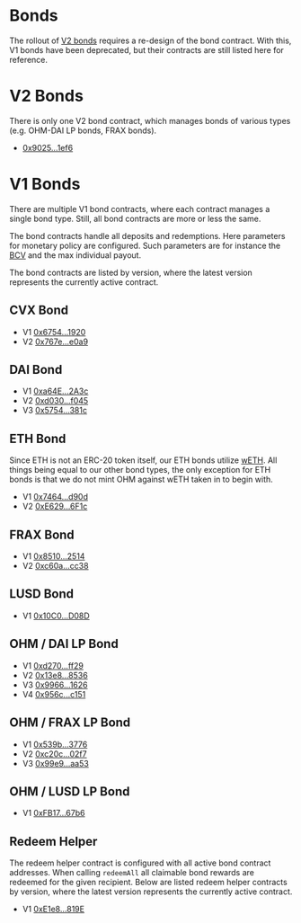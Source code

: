 # Bonds

The rollout of [V2 bonds](https://olympusdao.medium.com/introducing-v2-bonds-a17c7da298a2)
requires a re-design of the bond contract. With this, V1 bonds have been
deprecated, but their contracts are still listed here for reference.

# V2 Bonds

There is only one V2 bond contract, which manages bonds of various types (e.g.
OHM-DAI LP bonds, FRAX bonds).

* [0x9025...1ef6](https://etherscan.io/address/0x9025046c6fb25fb39e720d97a8fd881ed69a1ef6)

# V1 Bonds

There are multiple V1 bond contracts, where each contract manages a single bond
type. Still, all bond contracts are more or less the same.

The bond contracts handle all deposits and
redemptions. Here parameters for monetary policy are configured. Such parameters
are for instance the
[BCV](https://docs.olympusdao.finance/references/glossary#bcv) and the max
individual payout.

The bond contracts are listed by version, where the latest version represents
the currently active contract.

## CVX Bond

* V1 [0x6754...1920](https://etherscan.io/address/0x6754c69fe02178f54ADa19Ebf1C5569826021920)
* V2 [0x767e...e0a9](https://etherscan.io/address/0x767e3459a35419122e5f6274fb1223d75881e0a9)

## DAI Bond

* V1 [0xa64E...2A3c](https://etherscan.io/address/0xa64ED1b66Cb2838Ef2A198D8345c0ce6967A2A3c)
* V2 [0xd030...f045](https://etherscan.io/address/0xd03056323b7a63e2095ae97fa1ad92e4820ff045)
* V3 [0x5754...381c](https://etherscan.io/address/0x575409F8d77c12B05feD8B455815f0e54797381c)

## ETH Bond

Since ETH is not an ERC-20 token itself, our ETH bonds utilize
[wETH](https://weth.io/). All things being equal to our other bond types, the
only exception for ETH bonds is that we do not mint OHM against wETH taken in to
begin with.

* V1 [0x7464...d90d](https://etherscan.io/address/0x7464a65aa3fc15a625e2adfb8b340277d804d90d)
* V2 [0xE629...6F1c](https://etherscan.io/address/0xE6295201CD1ff13CeD5f063a5421c39A1D236F1c)

## FRAX Bond

* V1 [0x8510...2514](https://etherscan.io/address/0x8510c8c2B6891E04864fa196693D44E6B6ec2514)
* V2 [0xc60a...cc38](https://etherscan.io/address/0xc60a6656e08b62dd2644dc703d7855301363cc38)

## LUSD Bond

* V1 [0x10C0...D08D](https://etherscan.io/address/0x10C0f93f64e3C8D0a1b0f4B87d6155fd9e89D08D)

## OHM / DAI LP Bond

* V1 [0xd270...ff29](https://etherscan.io/address/0xd27001d1aaed5f002c722ad729de88a91239ff29)
* V2 [0x13e8...8536](https://etherscan.io/address/0x13e8484a86327f5882d1340ed0d7643a29548536)
* V3 [0x9966...1626](https://etherscan.io/address/0x996668c46fc0b764afda88d83eb58afc933a1626)
* V4 [0x956c...c151](https://etherscan.io/address/0x956c43998316b6a2F21f89a1539f73fB5B78c151)

## OHM / FRAX LP Bond

* V1 [0x539b...3776](https://etherscan.io/address/0x539b6c906244ac34e348bbe77885cdfa994a3776)
* V2 [0xc20c...02f7](https://etherscan.io/address/0xc20cfff07076858a7e642e396180ec390e5a02f7)
* V3 [0x99e9...aa53](https://etherscan.io/address/0x99e9b0a9dc965361c2cbc07525ea591761aeaa53)

## OHM / LUSD LP Bond

* V1 [0xFB17...67b6](https://etherscan.io/address/0xFB1776299E7804DD8016303Df9c07a65c80F67b6)

## Redeem Helper

The redeem helper contract is configured with all active bond contract
addresses. When calling `redeemAll` all claimable bond rewards are redeemed for
the given recipient. Below are listed redeem helper contracts by version, where
the latest version represents the currently active contract.

* V1 [0xE1e8...819E](https://etherscan.io/address/0xE1e83825613DE12E8F0502Da939523558f0B819E)
